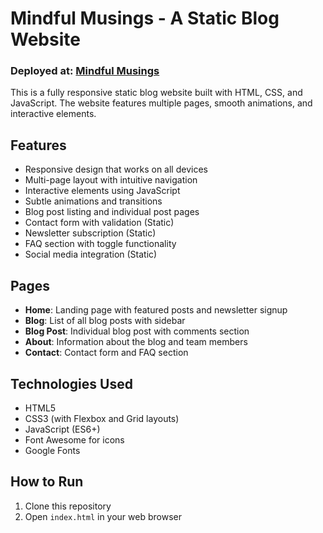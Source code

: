 # Mindful Musings - A Static Blog Website
### Deployed at: [Mindful Musings](https://plp-webtechnologies.github.io/feb-2025-final-project-and-deployment-Denzel-K/)

This is a fully responsive static blog website built with HTML, CSS, and JavaScript. The website features multiple pages, smooth animations, and interactive elements.

## Features

- Responsive design that works on all devices
- Multi-page layout with intuitive navigation
- Interactive elements using JavaScript
- Subtle animations and transitions
- Blog post listing and individual post pages
- Contact form with validation (Static)
- Newsletter subscription (Static)
- FAQ section with toggle functionality
- Social media integration (Static)

## Pages

- **Home**: Landing page with featured posts and newsletter signup
- **Blog**: List of all blog posts with sidebar
- **Blog Post**: Individual blog post with comments section
- **About**: Information about the blog and team members
- **Contact**: Contact form and FAQ section

## Technologies Used

- HTML5
- CSS3 (with Flexbox and Grid layouts)
- JavaScript (ES6+)
- Font Awesome for icons
- Google Fonts

## How to Run

1. Clone this repository
2. Open `index.html` in your web browser
